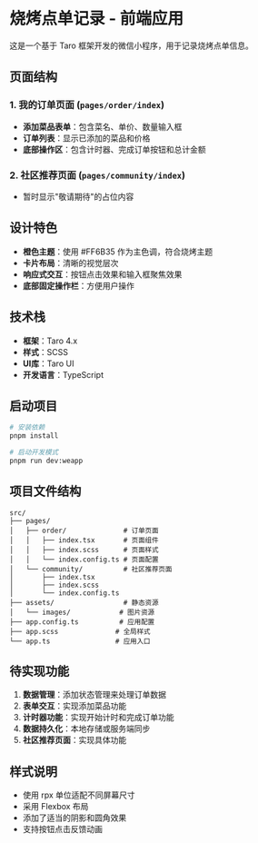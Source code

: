 # 烧烤点单记录 - 前端应用

这是一个基于 Taro 框架开发的微信小程序，用于记录烧烤点单信息。

## 页面结构

### 1. 我的订单页面 (`pages/order/index`)
- **添加菜品表单**：包含菜名、单价、数量输入框
- **订单列表**：显示已添加的菜品和价格
- **底部操作区**：包含计时器、完成订单按钮和总计金额

### 2. 社区推荐页面 (`pages/community/index`)
- 暂时显示"敬请期待"的占位内容

## 设计特色

- **橙色主题**：使用 #FF6B35 作为主色调，符合烧烤主题
- **卡片布局**：清晰的视觉层次
- **响应式交互**：按钮点击效果和输入框聚焦效果
- **底部固定操作栏**：方便用户操作

## 技术栈

- **框架**：Taro 4.x
- **样式**：SCSS
- **UI库**：Taro UI
- **开发语言**：TypeScript

## 启动项目

```bash
# 安装依赖
pnpm install

# 启动开发模式
pnpm run dev:weapp
```

## 项目文件结构

```
src/
├── pages/
│   ├── order/              # 订单页面
│   │   ├── index.tsx       # 页面组件
│   │   ├── index.scss      # 页面样式
│   │   └── index.config.ts # 页面配置
│   └── community/          # 社区推荐页面
│       ├── index.tsx
│       ├── index.scss
│       └── index.config.ts
├── assets/                 # 静态资源
│   └── images/            # 图片资源
├── app.config.ts          # 应用配置
├── app.scss              # 全局样式
└── app.ts                # 应用入口
```

## 待实现功能

1. **数据管理**：添加状态管理来处理订单数据
2. **表单交互**：实现添加菜品功能
3. **计时器功能**：实现开始计时和完成订单功能
4. **数据持久化**：本地存储或服务端同步
5. **社区推荐页面**：实现具体功能

## 样式说明

- 使用 rpx 单位适配不同屏幕尺寸
- 采用 Flexbox 布局
- 添加了适当的阴影和圆角效果
- 支持按钮点击反馈动画

